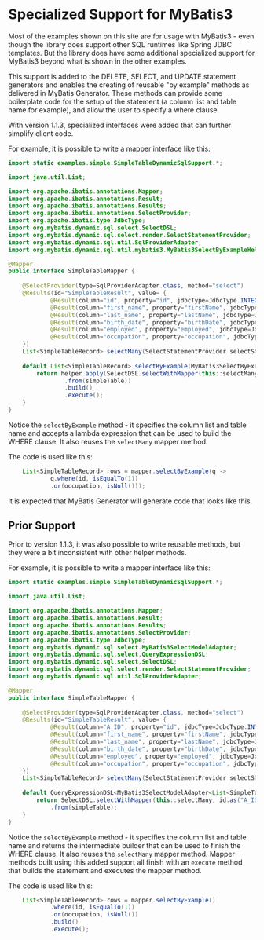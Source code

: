 # Specialized Support for MyBatis3
Most of the examples shown on this site are for usage with MyBatis3 - even though the library does support other SQL runtimes like Spring JDBC templates. But the library does have some additional specialized support for MyBatis3 beyond what is shown in the other examples.

This support is added to the DELETE, SELECT, and UPDATE statement generators and enables the creating of reusable "by example" methods as delivered in MyBatis Generator.  These methods can provide some boilerplate code for the setup of the statement (a column list and table name for example), and allow the user to specify a where clause.

With version 1.1.3, specialized interfaces were added that can further simplify client code.

For example, it is possible to write a mapper interface like this:

```java
import static examples.simple.SimpleTableDynamicSqlSupport.*;

import java.util.List;

import org.apache.ibatis.annotations.Mapper;
import org.apache.ibatis.annotations.Result;
import org.apache.ibatis.annotations.Results;
import org.apache.ibatis.annotations.SelectProvider;
import org.apache.ibatis.type.JdbcType;
import org.mybatis.dynamic.sql.select.SelectDSL;
import org.mybatis.dynamic.sql.select.render.SelectStatementProvider;
import org.mybatis.dynamic.sql.util.SqlProviderAdapter;
import org.mybatis.dynamic.sql.util.mybatis3.MyBatis3SelectByExampleHelper;

@Mapper
public interface SimpleTableMapper {
    
    @SelectProvider(type=SqlProviderAdapter.class, method="select")
    @Results(id="SimpleTableResult", value= {
            @Result(column="id", property="id", jdbcType=JdbcType.INTEGER, id=true),
            @Result(column="first_name", property="firstName", jdbcType=JdbcType.VARCHAR),
            @Result(column="last_name", property="lastName", jdbcType=JdbcType.VARCHAR),
            @Result(column="birth_date", property="birthDate", jdbcType=JdbcType.DATE),
            @Result(column="employed", property="employed", jdbcType=JdbcType.VARCHAR, typeHandler=YesNoTypeHandler.class),
            @Result(column="occupation", property="occupation", jdbcType=JdbcType.VARCHAR)
    })
    List<SimpleTableRecord> selectMany(SelectStatementProvider selectStatement);
    
    default List<SimpleTableRecord> selectByExample(MyBatis3SelectByExampleHelper<SimpleTableRecord> helper) {
        return helper.apply(SelectDSL.selectWithMapper(this::selectMany, id, firstName, lastName, birthDate, employed, occupation)
                .from(simpleTable))
                .build()
                .execute();
    }
}
```

Notice the `selectByExample` method - it specifies the column list and table name and accepts a lambda expression that can be used to build the WHERE clause.  It also reuses the `selectMany` mapper method.

The code is used like this:

```java
    List<SimpleTableRecord> rows = mapper.selectByExample(q ->
            q.where(id, isEqualTo(1))
            .or(occupation, isNull()));
```


It is expected that MyBatis Generator will generate code that looks like this.


## Prior Support
Prior to version 1.1.3, it was also possible to write reusable methods, but they were a bit inconsistent with other helper methods.  

For example, it is possible to write a mapper interface like this:

```java
import static examples.simple.SimpleTableDynamicSqlSupport.*;

import java.util.List;

import org.apache.ibatis.annotations.Mapper;
import org.apache.ibatis.annotations.Result;
import org.apache.ibatis.annotations.Results;
import org.apache.ibatis.annotations.SelectProvider;
import org.apache.ibatis.type.JdbcType;
import org.mybatis.dynamic.sql.select.MyBatis3SelectModelAdapter;
import org.mybatis.dynamic.sql.select.QueryExpressionDSL;
import org.mybatis.dynamic.sql.select.SelectDSL;
import org.mybatis.dynamic.sql.select.render.SelectStatementProvider;
import org.mybatis.dynamic.sql.util.SqlProviderAdapter;

@Mapper
public interface SimpleTableMapper {
    
    @SelectProvider(type=SqlProviderAdapter.class, method="select")
    @Results(id="SimpleTableResult", value= {
            @Result(column="A_ID", property="id", jdbcType=JdbcType.INTEGER, id=true),
            @Result(column="first_name", property="firstName", jdbcType=JdbcType.VARCHAR),
            @Result(column="last_name", property="lastName", jdbcType=JdbcType.VARCHAR),
            @Result(column="birth_date", property="birthDate", jdbcType=JdbcType.DATE),
            @Result(column="employed", property="employed", jdbcType=JdbcType.VARCHAR, typeHandler=YesNoTypeHandler.class),
            @Result(column="occupation", property="occupation", jdbcType=JdbcType.VARCHAR)
    })
    List<SimpleTableRecord> selectMany(SelectStatementProvider selectStatement);
    
    default QueryExpressionDSL<MyBatis3SelectModelAdapter<List<SimpleTableRecord>>> selectByExample() {
        return SelectDSL.selectWithMapper(this::selectMany, id.as("A_ID"), firstName, lastName, birthDate, employed, occupation)
            .from(simpleTable);
    }
}
```

Notice the `selectByExample` method - it specifies the column list and table name and returns the intermediate builder that can be used to finish the WHERE clause.  It also reuses the `selectMany` mapper method.  Mapper methods built using this added support all finish with an `execute` method that builds the statement and executes the mapper method.

The code is used like this:

```java
    List<SimpleTableRecord> rows = mapper.selectByExample()
            .where(id, isEqualTo(1))
            .or(occupation, isNull())
            .build()
            .execute();
```
